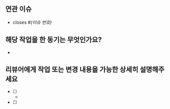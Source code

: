 ## 연관 이슈
- closes #*(이슈 번호)*

## 해당 작업을 한 동기는 무엇인가요?
-

## 리뷰어에게 작업 또는 변경 내용을 가능한 상세히 설명해주세요
- [ ] 
    -
- [ ] 


